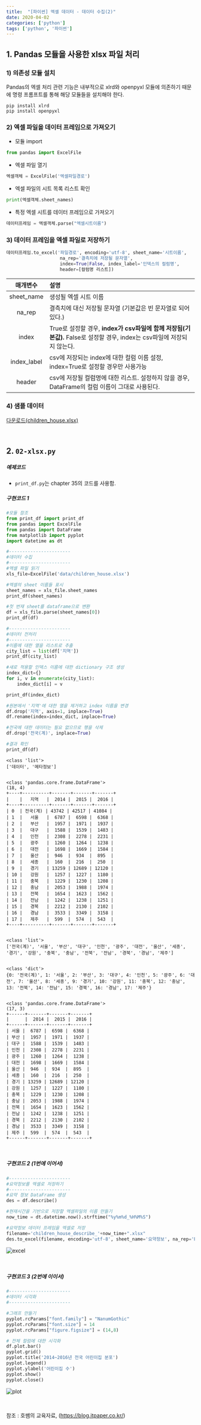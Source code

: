 ```yaml
---
title:  "[파이썬] 엑셀 데이터 - 데이터 수집(2)"
date: 2020-04-02
categories: ['python']
tags: ['python', '파이썬']
---
```


## 1. Pandas 모듈을 사용한 xlsx 파일 처리

### 1) 의존성 모듈 설치

Pandas의 엑셀 처리 관련 기능은 내부적으로 xlrd와 openpyxl 모듈에 의존하기 때문에 명령 프롬프트를 통해 해당 모듈들을 설치해야 한다.

```
pip install xlrd
pip install openpyxl
```

### 2) 엑셀 파일을 데이터 프레임으로 가져오기

- 모듈 import

```python
from pandas import ExcelFile
```

- 엑셀 파일 열기

```python
엑셀객체 = ExcelFile('엑셀파일경로')
```

- 엑셀 파일의 시트 목록 리스트 확인

```python
print(엑셀객체.sheet_names)
```

- 특정 엑셀 시트를 데이터 프레임으로 가져오기

```python
데이터프레임 = 엑셀객체.parse("엑셀시트이름")
```

### 3) 데이터 프레임을 엑셀 파일로 저장하기

```python
데이터프레임.to_excel('파일경로', encoding='utf-8', sheet_name='시트이름',
                    na_rep='결측치에 저장될 문자열',
                    index=True|False, index_label='인덱스의 컬럼명',
                    header=[컬럼명 리스트])
```

|매개변수| 설명|
|:--:|:--|
|sheet_name|생성될 엑셀 시트 이름|
|na_rep|결측치에 대신 저장될 문자열 (기본값은 빈 문자열로 되어있다.)|
|index|True로 설정할 경우, **index가 csv파일에 함께 저장됨(기본값).** False로 설정할 경우, index는 csv파일에 저장되지 않는다.|
|index_label|csv에 저장되는 index에 대한 컬럼 이름 설정, index=True로 설정할 경우만 사용가능|
|header|csv에 저장될 컬럼명에 대한 리스트. 설정하지 않을 경우, DataFrame의 컬럼 이름이 그대로 사용된다.|

### 4) 샘플 데이터

[다운로드(children_house.xlsx)](/assets/download/python/chapter39/children_house.xlsx)

<br>

## 2. `02-xlsx.py`

##### 예제코드

- `print_df.py`는 chapter 35의 코드를 사용함.

##### 구현코드 1

```python
#모듈 참조
from print_df import print_df
from pandas import ExcelFile
from pandas import DataFrame
from matplotlib import pyplot
import datetime as dt

#-----------------------
#데이터 수집
#-----------------------
#엑셀 파일 읽기
xls_file=ExcelFile('data/children_house.xlsx')

#엑셀의 sheet 이름들 표시
sheet_names = xls_file.sheet_names
print_df(sheet_names)

#첫 번재 sheet를 dataframe으로 변환
df = xls_file.parse(sheet_names[0])
print_df(df)

#-----------------------
#데이터 전처리
#-----------------------
#이름에 대한 열을 리스트로 추출
city_list = list(df['지역'])
print_df(city_list)

#새로 적용할 인덱스 이름에 대한 dictionary 구조 생성
index_dict={}
for i, v in enumerate(city_list):
	index_dict[i] = v

print_df(index_dict)

#원본에서 '지역'에 대한 열을 제거하고 index 이름을 변경
df.drop('지역', axis=1, inplace=True)
df.rename(index=index_dict, inplace=True)

#전국에 대한 데이터는 필요 없으므로 행을 삭제
df.drop('전국(계)', inplace=True)

#결과 확인
print_df(df)
```

```
<class 'list'>
['데이터', '메타정보']


<class 'pandas.core.frame.DataFrame'>
(18, 4)
+----+----------+-------+-------+-------+
|    |   지역   |  2014 |  2015 |  2016 |
+----+----------+-------+-------+-------+
| 0  | 전국(계) | 43742 | 42517 | 41084 |
| 1  |   서울   |  6787 |  6598 |  6368 |
| 2  |   부산   |  1957 |  1971 |  1937 |
| 3  |   대구   |  1588 |  1539 |  1483 |
| 4  |   인천   |  2308 |  2278 |  2231 |
| 5  |   광주   |  1260 |  1264 |  1238 |
| 6  |   대전   |  1698 |  1669 |  1584 |
| 7  |   울산   |  946  |  934  |  895  |
| 8  |   세종   |  160  |  216  |  250  |
| 9  |   경기   | 13259 | 12689 | 12120 |
| 10 |   강원   |  1257 |  1227 |  1180 |
| 11 |   충북   |  1229 |  1230 |  1208 |
| 12 |   충남   |  2053 |  1988 |  1974 |
| 13 |   전북   |  1654 |  1623 |  1562 |
| 14 |   전남   |  1242 |  1238 |  1251 |
| 15 |   경북   |  2212 |  2130 |  2102 |
| 16 |   경남   |  3533 |  3349 |  3158 |
| 17 |   제주   |  599  |  574  |  543  |
+----+----------+-------+-------+-------+


<class 'list'>
['전국(계)', '서울', '부산', '대구', '인천', '광주', '대전', '울산', '세종', '경기', '강원', '충북', '충남', '전북', '전남', '경북', '경남', '제주']


<class 'dict'>
{0: '전국(계)', 1: '서울', 2: '부산', 3: '대구', 4: '인천', 5: '광주', 6: '대전', 7: '울산', 8: '세종', 9: '경기', 10: '강원', 11: '충북', 12: '충남', 13: '전북', 14: '전남', 15: '경북', 16: '경남', 17: '제주'}


<class 'pandas.core.frame.DataFrame'>
(17, 3)
+------+-------+-------+-------+
|      |  2014 |  2015 |  2016 |
+------+-------+-------+-------+
| 서울 |  6787 |  6598 |  6368 |
| 부산 |  1957 |  1971 |  1937 |
| 대구 |  1588 |  1539 |  1483 |
| 인천 |  2308 |  2278 |  2231 |
| 광주 |  1260 |  1264 |  1238 |
| 대전 |  1698 |  1669 |  1584 |
| 울산 |  946  |  934  |  895  |
| 세종 |  160  |  216  |  250  |
| 경기 | 13259 | 12689 | 12120 |
| 강원 |  1257 |  1227 |  1180 |
| 충북 |  1229 |  1230 |  1208 |
| 충남 |  2053 |  1988 |  1974 |
| 전북 |  1654 |  1623 |  1562 |
| 전남 |  1242 |  1238 |  1251 |
| 경북 |  2212 |  2130 |  2102 |
| 경남 |  3533 |  3349 |  3158 |
| 제주 |  599  |  574  |  543  |
+------+-------+-------+-------+
```
<br>

##### 구현코드 2 (1번에 이어서)

```python
#-----------------------
#요약정보를 엑셀로 저장하기
#-----------------------
#요약 정보 DataFrame 생성
des = df.describe()

#현재시간을 기반으로 저장할 엑셀파일의 이름 만들기
now_time = dt.datetime.now().strftime("%y%m%d_%H%M%S")

#요약정보 데이터 프레임을 엑셀로 저장
filename='children_house_describe_'+now_time+".xlsx"
des.to_excel(filename, encoding='utf-8', sheet_name='요약정보', na_rep='NaN', index=True, index_label='항목', header=['2015년', '2016년', '2017년'])
```

![excel](/assets/Images/python/chapter40/1_excel1.JPG)

<br>

##### 구현코드 3 (2번에 이이서)

```python
#-----------------------
#데이터 시각화
#-----------------------

#그래프 만들기
pyplot.rcParams["font.family"] = "NanumGothic"
pyplot.rcParams["font.size"] = 14
pyplot.rcParams["figure.figsize"] = (14,8)

# 전체 컬럼에 대한 시각화
df.plot.bar()
pyplot.grid()
pyplot.title('2014~2016년 전국 어린이집 분포')
pyplot.legend()
pyplot.ylabel('어린이집 수')
pyplot.show()
pyplot.close()
```

![plot](/assets/Images/python/chapter40/2_plot.JPG)

<br>

참조 : 호쌤의 교육자료, (<https://blog.itpaper.co.kr/>)